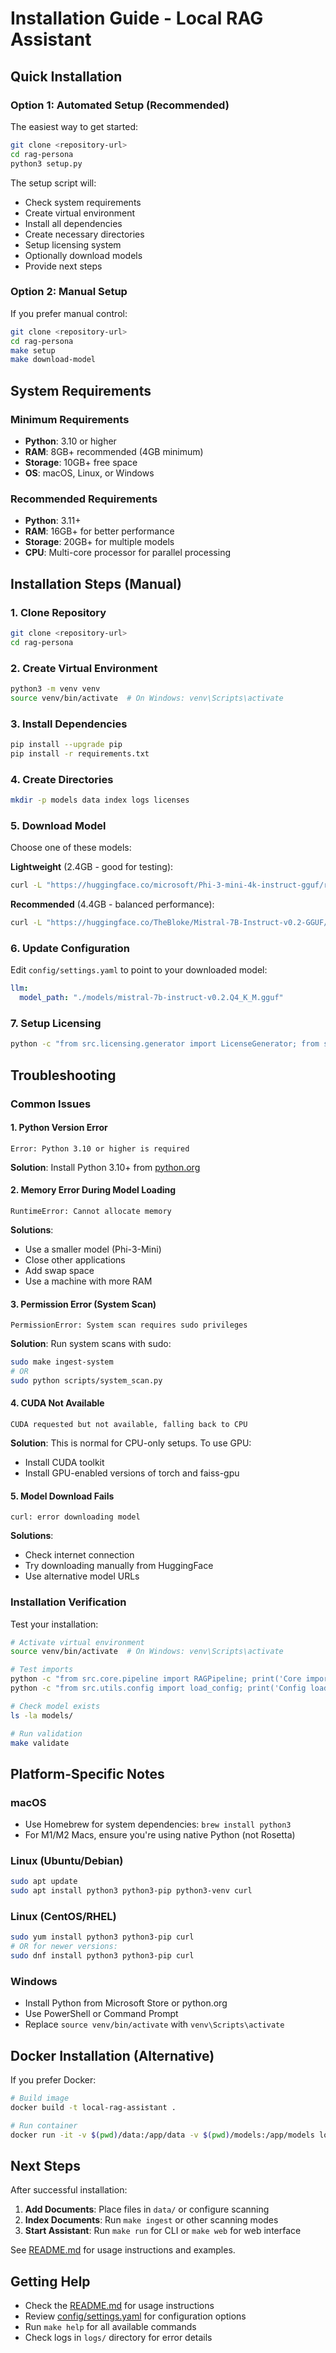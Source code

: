 # Installation Guide - Local RAG Assistant

## Quick Installation

### Option 1: Automated Setup (Recommended)

The easiest way to get started:

```bash
git clone <repository-url>
cd rag-persona
python3 setup.py
```

The setup script will:
- Check system requirements
- Create virtual environment
- Install all dependencies
- Create necessary directories
- Setup licensing system
- Optionally download models
- Provide next steps

### Option 2: Manual Setup

If you prefer manual control:

```bash
git clone <repository-url>
cd rag-persona
make setup
make download-model
```

## System Requirements

### Minimum Requirements
- **Python**: 3.10 or higher
- **RAM**: 8GB+ recommended (4GB minimum)
- **Storage**: 10GB+ free space
- **OS**: macOS, Linux, or Windows

### Recommended Requirements
- **Python**: 3.11+
- **RAM**: 16GB+ for better performance
- **Storage**: 20GB+ for multiple models
- **CPU**: Multi-core processor for parallel processing

## Installation Steps (Manual)

### 1. Clone Repository
```bash
git clone <repository-url>
cd rag-persona
```

### 2. Create Virtual Environment
```bash
python3 -m venv venv
source venv/bin/activate  # On Windows: venv\Scripts\activate
```

### 3. Install Dependencies
```bash
pip install --upgrade pip
pip install -r requirements.txt
```

### 4. Create Directories
```bash
mkdir -p models data index logs licenses
```

### 5. Download Model
Choose one of these models:

**Lightweight** (2.4GB - good for testing):
```bash
curl -L "https://huggingface.co/microsoft/Phi-3-mini-4k-instruct-gguf/resolve/main/Phi-3-mini-4k-instruct-q4.gguf" -o models/phi-3-mini-4k-instruct-q4.gguf
```

**Recommended** (4.4GB - balanced performance):
```bash
curl -L "https://huggingface.co/TheBloke/Mistral-7B-Instruct-v0.2-GGUF/resolve/main/mistral-7b-instruct-v0.2.Q4_K_M.gguf" -o models/mistral-7b-instruct-v0.2.Q4_K_M.gguf
```

### 6. Update Configuration
Edit `config/settings.yaml` to point to your downloaded model:
```yaml
llm:
  model_path: "./models/mistral-7b-instruct-v0.2.Q4_K_M.gguf"
```

### 7. Setup Licensing
```bash
python -c "from src.licensing.generator import LicenseGenerator; from src.utils.config import load_config; gen = LicenseGenerator(load_config()); gen.setup_licensing()"
```

## Troubleshooting

### Common Issues

#### 1. Python Version Error
```
Error: Python 3.10 or higher is required
```
**Solution**: Install Python 3.10+ from [python.org](https://python.org)

#### 2. Memory Error During Model Loading
```
RuntimeError: Cannot allocate memory
```
**Solutions**:
- Use a smaller model (Phi-3-Mini)
- Close other applications
- Add swap space
- Use a machine with more RAM

#### 3. Permission Error (System Scan)
```
PermissionError: System scan requires sudo privileges
```
**Solution**: Run system scans with sudo:
```bash
sudo make ingest-system
# OR
sudo python scripts/system_scan.py
```

#### 4. CUDA Not Available
```
CUDA requested but not available, falling back to CPU
```
**Solution**: This is normal for CPU-only setups. To use GPU:
- Install CUDA toolkit
- Install GPU-enabled versions of torch and faiss-gpu

#### 5. Model Download Fails
```
curl: error downloading model
```
**Solutions**:
- Check internet connection
- Try downloading manually from HuggingFace
- Use alternative model URLs

### Installation Verification

Test your installation:

```bash
# Activate virtual environment
source venv/bin/activate  # On Windows: venv\Scripts\activate

# Test imports
python -c "from src.core.pipeline import RAGPipeline; print('Core imports: OK')"
python -c "from src.utils.config import load_config; print('Config load: OK')"

# Check model exists
ls -la models/

# Run validation
make validate
```

## Platform-Specific Notes

### macOS
- Use Homebrew for system dependencies: `brew install python3`
- For M1/M2 Macs, ensure you're using native Python (not Rosetta)

### Linux (Ubuntu/Debian)
```bash
sudo apt update
sudo apt install python3 python3-pip python3-venv curl
```

### Linux (CentOS/RHEL)
```bash
sudo yum install python3 python3-pip curl
# OR for newer versions:
sudo dnf install python3 python3-pip curl
```

### Windows
- Install Python from Microsoft Store or python.org
- Use PowerShell or Command Prompt
- Replace `source venv/bin/activate` with `venv\Scripts\activate`

## Docker Installation (Alternative)

If you prefer Docker:

```bash
# Build image
docker build -t local-rag-assistant .

# Run container
docker run -it -v $(pwd)/data:/app/data -v $(pwd)/models:/app/models local-rag-assistant
```

## Next Steps

After successful installation:

1. **Add Documents**: Place files in `data/` or configure scanning
2. **Index Documents**: Run `make ingest` or other scanning modes
3. **Start Assistant**: Run `make run` for CLI or `make web` for web interface

See [README.md](README.md) for usage instructions and examples.

## Getting Help

- Check the [README.md](README.md) for usage instructions
- Review [config/settings.yaml](config/settings.yaml) for configuration options
- Run `make help` for all available commands
- Check logs in `logs/` directory for error details

